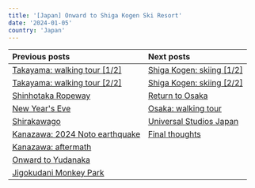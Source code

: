 ```yaml
---
title: '[Japan] Onward to Shiga Kogen Ski Resort'
date: '2024-01-05'
country: 'Japan'
---
```


| Previous posts | Next posts |
| :---           | :---       |
| [Takayama: walking tour [1/2]](./takayama-walking-tour-1) | [Shiga Kogen: skiing [1/2]](./shiga-kogen-skiing-1) |
| [Takayama: walking tour [2/2]](./takayama-walking-tour-2) | [Shiga Kogen: skiing [2/2]](./shiga-kogen-skiing-2) |
| [Shinhotaka Ropeway](./shinhotaka-ropeway) | [Return to Osaka](./return-to-osaka) |
| [New Year's Eve](./new-years-eve) | [Osaka: walking tour](./osaka-walking-tour) |
| [Shirakawago](./shirakawago) | [Universal Studios Japan](./usj) |
| [Kanazawa: 2024 Noto earthquake](./kanazawa-earthquake) | [Final thoughts](./final-thoughts) |
| [Kanazawa: aftermath](./kanazawa-aftermath) | |
| [Onward to Yudanaka](./onward-to-yudanaka.md) | |
| [Jigokudani Monkey Park](./jigokudani-monkey-park) | |
